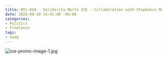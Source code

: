 ```yaml
---
title: NYC-DSA - Solidarity Melts ICE - Collaboration with Stephanie Monohan
date: 2025-08-20 15:41:00 -04:00
categories:
- Politics
- Freelance
tags:
- swag
---
```


![ice-promo-image-1.jpg](/uploads/ice-promo-image-1.jpg)